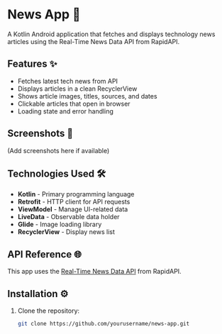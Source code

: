 # News App 📰

A Kotlin Android application that fetches and displays technology news articles using the Real-Time News Data API from RapidAPI.

## Features ✨
- Fetches latest tech news from API
- Displays articles in a clean RecyclerView
- Shows article images, titles, sources, and dates
- Clickable articles that open in browser
- Loading state and error handling

## Screenshots 📸
(Add screenshots here if available)

## Technologies Used 🛠️
- **Kotlin** - Primary programming language
- **Retrofit** - HTTP client for API requests
- **ViewModel** - Manage UI-related data
- **LiveData** - Observable data holder
- **Glide** - Image loading library
- **RecyclerView** - Display news list

## API Reference 🌐
This app uses the [Real-Time News Data API](https://rapidapi.com/contextualwebsearch/api/real-time-news-data) from RapidAPI.

## Installation ⚙️
1. Clone the repository:
   ```bash
   git clone https://github.com/yourusername/news-app.git
